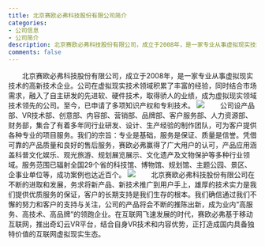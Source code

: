 ```yaml
---
title: 北京赛欧必弗科技股份有限公司简介
categories:
- 公司信息
- 公司简介
description: 北京赛欧必弗科技股份有限公司，成立于2008年，是一家专业从事虚拟现实技术的高新技术企业。公司在虚拟现实技术领域积累了丰富的经验，同时结合市场需求，融入了自主研发的先进软、硬件技术，取得骄人的业绩，成为虚拟现实领域技术领先的公司。至今，已申请了多项知识产权和专利技术。
comments: false
---
```


　　北京赛欧必弗科技股份有限公司，成立于2008年，是一家专业从事虚拟现实技术的高新技术企业。公司在虚拟现实技术领域积累了丰富的经验，同时结合市场需求，融入了自主研发的先进软、硬件技术，取得骄人的业绩，成为虚拟现实领域技术领先的公司。至今，已申请了多项知识产权和专利技术。
<img src="/css/images/company/company1.jpg">
　　公司设产品部、VR技术部、创意部、内容部、营销部、品牌部、客户服务部、人力资源部、财务部，集合了有着多年同行业研发、设计、生产经验的制作团队，可为客户提供各种专业的项目服务。我们的宗旨：专业是基础，服务是保证、质量是信誉。凭借可靠的产品质量和良好的售后服务，赛欧必弗赢得了广大用户的认可，产品应用涵盖科普文化娱乐、观光旅游、规划展览展示、文化遗产及文物保护等多种行业领域。服务范围已辐射全国29个省的科技馆、博物馆、规划馆、主题公园、景区、企事业单位等，成功案例也达近百个。
<img src="/css/images/company/company2.jpg">
　　北京赛欧必弗科技股份有限公司在不断的进取和发展，务求将新产品、新技术推广到用户手上，雄厚的技术实力是我们提供优质服务的保证，客户的长期支持是我们生存的根本。我们确信通过我们不懈的努力和客户的支持与关注，公司的产品将会不断的推陈出新，成为业内“高服务、高技术、高品牌”的领跑企业。在互联网飞速发展的时代，赛欧必弗基于移动互联网，推出奇幻云VR平台，结合自身VR技术和内容优势，正打造成国内具备独特价值的互联网虚拟现实生态。
　　
